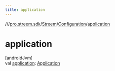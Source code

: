 ```yaml
---
title: application
---
```

//[<root>](../../../../index.html)/[pro.streem.sdk](../../index.html)/[Streem](../index.html)/[Configuration](index.html)/[application](application.html)



# application



[androidJvm]\
val [application](application.html): [Application](https://developer.android.com/reference/kotlin/android/app/Application.html)




